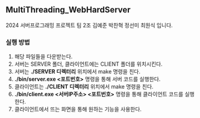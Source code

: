 ## MultiThreading_WebHardServer

2024 서버프로그래밍 프로젝트 팀 2조 김예준 박찬혁 정선미 최원식 입니다.

### 실행 방법
1. 해당 파일들을 다운받는다.
2. 서버는 SERVER 폴더, 클라이언트에는 CLIENT 폴더를 위치시킨다.
3. 서버는 **./SERVER 디렉터리** 위치에서 make 명령을 친다.
4. **./bin/server.exe <포트번호>** 명령을 통해 서버 코드를 실행한다.
5. 클라이언트는 **./CLIENT 디렉터리** 위치에서 make 명령을 친다.
6. **./bin/client.exe <서버IP주소> <포트번호>** 명령을 통해 클라이언트 코드를 실행한다.
7. 클라이언트에서 뜨는 화면을 통해 원하는 기능을 사용한다.
